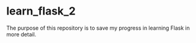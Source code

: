 # learn_flask_2
The purpose of this repository is to save my progress in learning Flask in more detail.
